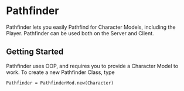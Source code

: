 # Pathfinder

Pathfinder lets you easily Pathfind for Character Models, including the Player. Pathfinder can be used both on the Server and Client.

## Getting Started
Pathfinder uses OOP, and requires you to provide a Character Model to work. To create a new Pathfinder Class, type
```
Pathfinder = PathfinderMod.new(Character)
```